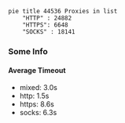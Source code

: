 
```mermaid
pie title 44536 Proxies in list
    "HTTP" : 24882
    "HTTPS": 6648
    "SOCKS" : 18141
```

### Some Info
#### Average Timeout

- mixed: 3.0s
- http: 1.5s
- https: 8.6s
- socks: 6.3s